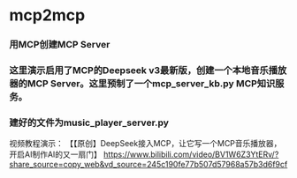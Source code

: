# mcp2mcp

### 用MCP创建MCP Server
### 这里演示启用了MCP的Deepseek v3最新版，创建一个本地音乐播放器的MCP Server。这里预制了一个mcp_server_kb.py MCP知识服务。
### 建好的文件为music_player_server.py
视频教程演示：
【【原创】DeepSeek接入MCP，让它写一个MCP音乐播放器，开启AI制作AI的又一扇门】 https://www.bilibili.com/video/BV1W6Z3YtERv/?share_source=copy_web&vd_source=245c190fe77b507d57968a57b3d6f9cf
